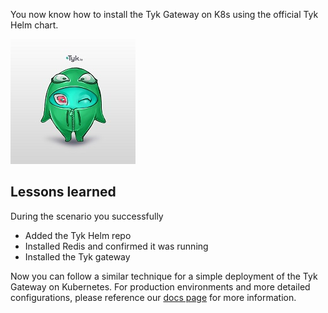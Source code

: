 You now know how to install the Tyk Gateway on K8s using the official Tyk Helm chart.  

![Mascot](./assets/stickers_03a.jpg)

## Lessons learned  
During the scenario you successfully  
*  Added the Tyk Helm repo
*  Installed Redis and confirmed it was running
*  Installed the Tyk gateway

Now you can follow a similar technique for a simple deployment of the Tyk Gateway on Kubernetes. For production environments and more detailed configurations, please reference our [docs page](https://tyk.io/docs/tyk-oss/ce-helm-chart/ "Tyk Helm Chart") for more information.
